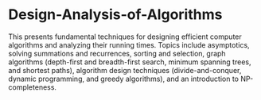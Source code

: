# Design-Analysis-of-Algorithms
This presents fundamental techniques for designing efficient computer algorithms and analyzing their running times. Topics include asymptotics, solving summations and recurrences, sorting and selection, graph algorithms (depth-first and breadth-first search, minimum spanning trees, and shortest paths), algorithm design techniques (divide-and-conquer, dynamic programming, and greedy algorithms), and an introduction to NP-completeness.
